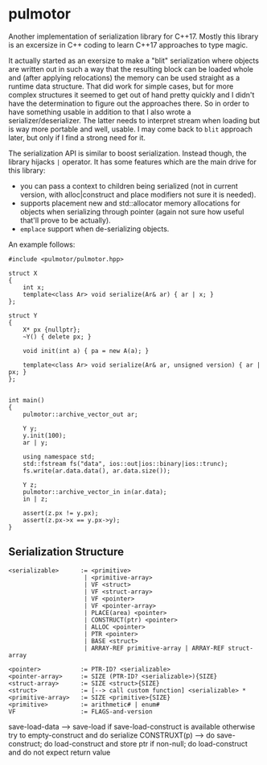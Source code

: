 # pulmotor
Another implementation of serialization library for C++17. Mostly this library is an excersize in C++ coding to learn C++17 approaches to type magic.

It actually started as an exersize to make a "blit" serialization where objects are written out in such a way that the resulting block can be loaded whole and (after applying relocations) the memory can be used straight as a runtime data structure. That did work for simple cases, but for more complex structures it seemed to get out of hand pretty quickly and I didn't have the determination to figure out the approaches there. So in order to have something usable in addition to that I also wrote a serializer/deserializer. The latter needs to interpret stream when loading but is way more portable and well, usable. I may come back to `blit` approach later, but only if I find a strong need for it.

The serialization API is similar to boost serialization. Instead though, the library hijacks `|` operator. It has some features which are the main drive for this library:

- you can pass a context to children being serialized (not in current version, with alloc|construct and place modifiers not sure it is needed).
- supports placement new and std::allocator memory allocations for objects when serializing through pointer (again not sure how useful that'll prove to be actually).
- `emplace` support when de-serializing objects.

An example follows:

```
#include <pulmotor/pulmotor.hpp>

struct X
{
    int x;
    template<class Ar> void serialize(Ar& ar) { ar | x; }
};

struct Y
{
    X* px {nullptr};
    ~Y() { delete px; }

    void init(int a) { pa = new A(a); }

    template<class Ar> void serialize(Ar& ar, unsigned version) { ar | px; }
};


int main()
{
    pulmotor::archive_vector_out ar;

    Y y;
    y.init(100);
    ar | y;

    using namespace std;
    std::fstream fs("data", ios::out|ios::binary|ios::trunc);
    fs.write(ar.data.data(), ar.data.size());

    Y z;
    pulmotor::archive_vector_in in(ar.data);
    in | z;

    assert(z.px != y.px);
    assert(z.px->x == y.px->y);
}
```



## Serialization Structure

```
<serializable>      := <primitive>
                     | <primitive-array>
                     | VF <struct>
                     | VF <struct-array>
                     | VF <pointer>
                     | VF <pointer-array>
                     | PLACE(area) <pointer>
                     | CONSTRUCT(ptr) <pointer>
                     | ALLOC <pointer>
                     | PTR <pointer>
                     | BASE <struct>
                     | ARRAY-REF primitive-array | ARRAY-REF struct-array

<pointer>           := PTR-ID? <serializable>
<pointer-array>     := SIZE (PTR-ID? <serializable>){SIZE}
<struct-array>      := SIZE <struct>{SIZE}
<struct>            := [--> call custom function] <serializable> *
<primitive-array>   := SIZE <primitive>{SIZE}
<primitive>         := arithmetic# | enum#
VF                  := FLAGS-and-version
```

save-load-data  --> save-load if save-load-construct is available otherwise try to empty-construct and do serialize
CONSTRUXT(p)    --> do save-construct; do load-construct and store ptr if non-null; do load-construct and do not expect return value

